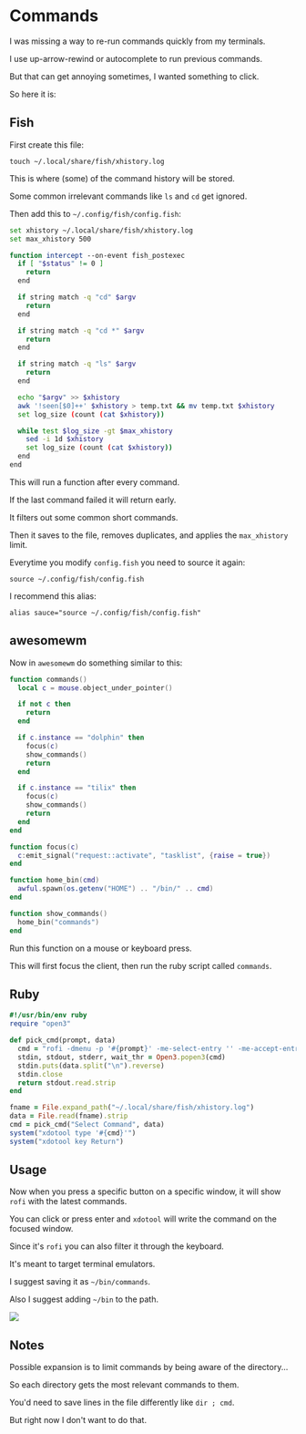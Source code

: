 # Commands

I was missing a way to re-run commands quickly from my terminals.

I use up-arrow-rewind or autocomplete to run previous commands.

But that can get annoying sometimes, I wanted something to click.

So here it is:

## Fish

First create this file:

`touch ~/.local/share/fish/xhistory.log`

This is where (some) of the command history will be stored.

Some common irrelevant commands like `ls` and `cd` get ignored.

Then add this to `~/.config/fish/config.fish`:

```bash
set xhistory ~/.local/share/fish/xhistory.log
set max_xhistory 500

function intercept --on-event fish_postexec
  if [ "$status" != 0 ]
    return
  end

  if string match -q "cd" $argv
    return
  end

  if string match -q "cd *" $argv
    return
  end

  if string match -q "ls" $argv
    return
  end

  echo "$argv" >> $xhistory
  awk '!seen[$0]++' $xhistory > temp.txt && mv temp.txt $xhistory
  set log_size (count (cat $xhistory))

  while test $log_size -gt $max_xhistory
    sed -i 1d $xhistory
    set log_size (count (cat $xhistory))
  end
end
```

This will run a function after every command.

If the last command failed it will return early.

It filters out some common short commands.

Then it saves to the file, removes duplicates, and applies the `max_xhistory` limit.

Everytime you modify `config.fish` you need to source it again:

`source ~/.config/fish/config.fish`

I recommend this alias:

`alias sauce="source ~/.config/fish/config.fish"`

## awesomewm

Now in `awesomewm` do something similar to this:

```lua
function commands()
  local c = mouse.object_under_pointer()

  if not c then
    return
  end

  if c.instance == "dolphin" then
    focus(c)
    show_commands()
    return
  end

  if c.instance == "tilix" then
    focus(c)
    show_commands()
    return
  end
end

function focus(c)
  c:emit_signal("request::activate", "tasklist", {raise = true})
end

function home_bin(cmd)
  awful.spawn(os.getenv("HOME") .. "/bin/" .. cmd)
end

function show_commands()
  home_bin("commands")
end
```

Run this function on a mouse or keyboard press.

This will first focus the client, then run the ruby script called `commands`.

## Ruby

```ruby
#!/usr/bin/env ruby
require "open3"

def pick_cmd(prompt, data)
  cmd = "rofi -dmenu -p '#{prompt}' -me-select-entry '' -me-accept-entry 'MousePrimary' -i"
  stdin, stdout, stderr, wait_thr = Open3.popen3(cmd)
  stdin.puts(data.split("\n").reverse)
  stdin.close
  return stdout.read.strip
end

fname = File.expand_path("~/.local/share/fish/xhistory.log")
data = File.read(fname).strip
cmd = pick_cmd("Select Command", data)
system("xdotool type '#{cmd}'")
system("xdotool key Return")
```

## Usage

Now when you press a specific button on a specific window, it will show `rofi` with the latest commands.

You can click or press enter and `xdotool` will write the command on the focused window.

Since it's `rofi` you can also filter it through the keyboard.

It's meant to target terminal emulators.

I suggest saving it as `~/bin/commands`.

Also I suggest adding `~/bin` to the path.

![](https://i.imgur.com/ajk8iWQ.jpg)

## Notes

Possible expansion is to limit commands by being aware of the directory...

So each directory gets the most relevant commands to them.

You'd need to save lines in the file differently like `dir ; cmd`.

But right now I don't want to do that.